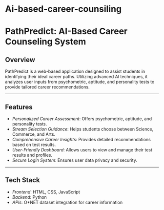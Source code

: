 # Ai-based-career-counsiling
# PathPredict: AI-Based Career Counseling System

## Overview
PathPredict is a web-based application designed to assist students in identifying their ideal career paths. Utilizing advanced AI techniques, it analyzes user inputs from psychometric, aptitude, and personality tests to provide tailored career recommendations.

---

## Features
- *Personalized Career Assessment*: Offers psychometric, aptitude, and personality tests.
- *Stream Selection Guidance*: Helps students choose between Science, Commerce, and Arts.
- *Comprehensive Career Insights*: Provides detailed recommendations based on test results.
- *User-Friendly Dashboard*: Allows users to view and manage their test results and profiles.
- *Secure Login System*: Ensures user data privacy and security.

---

## Tech Stack
- *Frontend*: HTML, CSS, JavaScript
- *Backend*: Python
- *APIs*: O*NET dataset integration for career information
